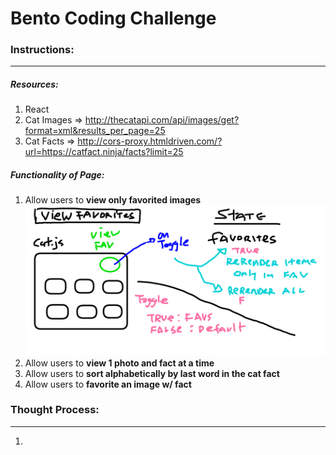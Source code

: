 # Bento Coding Challenge

### Instructions:
---

##### Resources: 
1. React
2. Cat Images => http://thecatapi.com/api/images/get?format=xml&results_per_page=25
3. Cat Facts  => http://cors-proxy.htmldriven.com/?url=https://catfact.ninja/facts?limit=25

##### Functionality of Page:
1. Allow users to **view only favorited images**
![test](https://github.com/benbasuni1/bento-coding-challenge/blob/master/planning/01-functionality-view-favorited.png)
2. Allow users to **view 1 photo and fact at a time**
3. Allow users to **sort alphabetically by last word in the cat fact**
4. Allow users to **favorite an image w/ fact**


### Thought Process:
---
1. 

